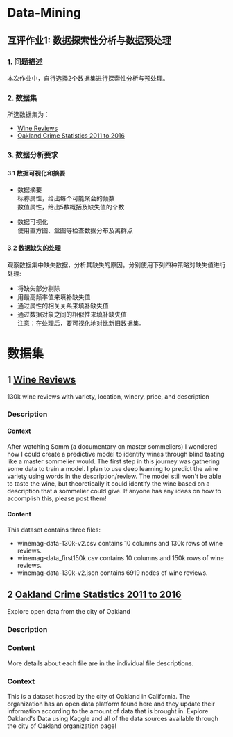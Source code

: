 # Data-Mining

## 互评作业1: 数据探索性分析与数据预处理
### 1. 问题描述
本次作业中，自行选择2个数据集进行探索性分析与预处理。
### 2. 数据集
所选数据集为：<br>  
* [Wine Reviews](https://www.kaggle.com/zynicide/wine-reviews)
* [Oakland Crime Statistics 2011 to 2016](https://www.kaggle.com/cityofoakland/oakland-crime-statistics-2011-to-2016)

### 3. 数据分析要求
#### 3.1 数据可视化和摘要
* 数据摘要<br> 
标称属性，给出每个可能聚会的频数<br> 
数值属性，给出5数概括及缺失值的个数<br> 

* 数据可视化<br> 
使用直方图、盒图等检查数据分布及离群点<br> 

#### 3.2 数据缺失的处理
观察数据集中缺失数据，分析其缺失的原因。分别使用下列四种策略对缺失值进行处理:<br> 

* 将缺失部分剔除
* 用最高频率值来填补缺失值
* 通过属性的相关关系来填补缺失值
* 通过数据对象之间的相似性来填补缺失值<br> 
注意：在处理后，要可视化地对比新旧数据集。<br> 

# 数据集
## 1 [Wine Reviews](https://www.kaggle.com/zynicide/wine-reviews) <br> 
130k wine reviews with variety, location, winery, price, and description<br> 

### Description
#### Context
After watching Somm (a documentary on master sommeliers) I wondered how I could create a predictive model to identify wines through blind tasting like a master sommelier would. The first step in this journey was gathering some data to train a model. I plan to use deep learning to predict the wine variety using words in the description/review. The model still won't be able to taste the wine, but theoretically it could identify the wine based on a description that a sommelier could give. If anyone has any ideas on how to accomplish this, please post them!

#### Content
This dataset contains three files:<br> 
* winemag-data-130k-v2.csv contains 10 columns and 130k rows of wine reviews.
* winemag-data_first150k.csv contains 10 columns and 150k rows of wine reviews. 
* winemag-data-130k-v2.json contains 6919 nodes of wine reviews.

## 2 [Oakland Crime Statistics 2011 to 2016](https://www.kaggle.com/cityofoakland/oakland-crime-statistics-2011-to-2016)
Explore open data from the city of Oakland

### Description
### Content
More details about each file are in the individual file descriptions.

### Context
This is a dataset hosted by the city of Oakland in California. The organization has an open data platform found here and they update their information according to the amount of data that is brought in. Explore Oakland's Data using Kaggle and all of the data sources available through the city of Oakland organization page!

